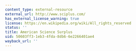```yaml
---
content_type: external-resource
external_url: http://www.sciplus.com/
has_external_license_warning: true
license: https://en.wikipedia.org/wiki/All_rights_reserved
status: ''
title: American Science Surplus
uid: 50603ff3-1eb3-4fda-8db6-6e2266401ae4
wayback_url: ''
---
```

